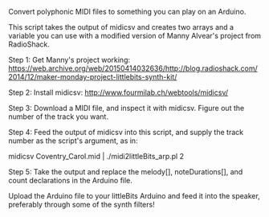 Convert polyphonic MIDI files to something you can play on
an Arduino.

This script takes the output of midicsv and creates two arrays and
a variable you can use with a modified version of Manny Alvear's
project from RadioShack. 

Step 1: Get Manny's project working: https://web.archive.org/web/20150414032636/http://blog.radioshack.com/2014/12/maker-monday-project-littlebits-synth-kit/

Step 2: Install midicsv: http://www.fourmilab.ch/webtools/midicsv/

Step 3: Download a MIDI file, and inspect it with midicsv. Figure out the number of the track you want.

Step 4: Feed the output of midicsv into this script, and supply the track number as the script's argument, as in:

midicsv Coventry_Carol.mid | ./midi2littleBits_arp.pl 2

Step 5: Take the output and replace the melody[], noteDurations[], and count declarations in the Arduino file.

Upload the Arduino file to your littleBits Arduino and feed it into the speaker, preferably through some of the synth filters!
